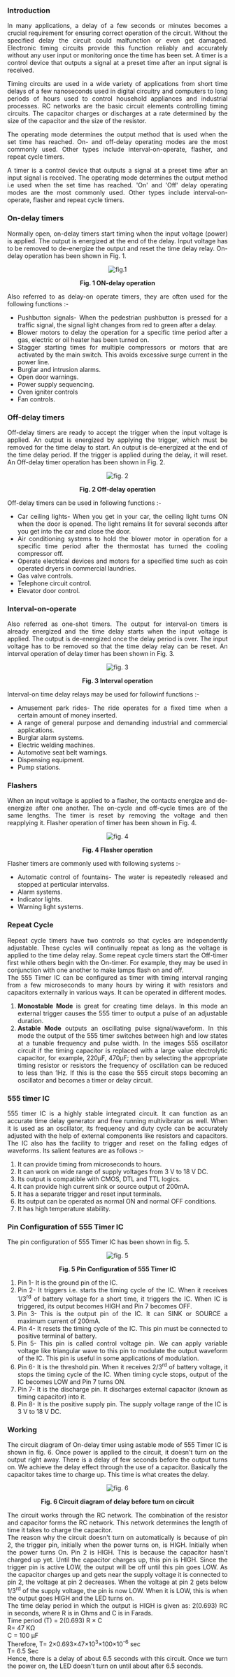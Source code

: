 ### Introduction
<div style="text-align:justify">

In many applications, a delay of a few seconds or minutes becomes a crucial requirement for ensuring correct operation of the circuit. Without the specified delay the circuit could malfunction or even get damaged. Electronic timing circuits provide this function reliably and accurately without any user input or monitoring once the time has been set. A timer is a control device that outputs a signal at a preset time after an input signal is received.

Timing circuits are used in a wide variety of applications from short time delays of a few nanoseconds used in digital circuitry and computers to long periods of hours used to control household appliances and industrial processes. RC networks are the basic circuit elements controlling timing circuits. The capacitor charges or discharges at a rate determined by the size of the capacitor and the size of the resistor.  

The operating mode determines the output method that is used when the set time has reached. On- and off-delay operating modes are the most commonly used. Other types include interval-on-operate, flasher, and repeat cycle timers.

A timer is a control device that outputs a signal at a preset time after an input signal is received. The operating mode determines the output method i.e used when the set time has reached. 'On' and 'Off' delay operating modes are the most commonly used. Other types include interval-on-operate, flasher and repeat cycle timers.

### **On-delay timers**

Normally open, on-delay timers start timing when the input voltage (power) is applied. The output is energized at the end of the delay. Input voltage has to be removed to de-energize the output and reset the time delay relay. On-delay operation has been shown in Fig. 1.
<center>
  
![fig.1](images/1.png)

**Fig. 1 ON-delay operation** </center>

  

Also referred to as delay-on operate timers, they are often used for the following functions :-

*   Pushbutton signals- When the pedestrian pushbutton is pressed for a traffic signal, the signal light changes from red to green after a delay.
*   Blower motors to delay the operation for a specific time period after a gas, electric or oil heater has been turned on.
*   Stagger starting times for multiple compressors or motors that are activated by the main switch. This avoids excessive surge current in the power line.
*   Burglar and intrusion alarms.
*   Open door warnings.
*   Power supply sequencing.
*   Oven igniter controls
*   Fan controls.

### **Off-delay timers**

Off-delay timers are ready to accept the trigger when the input voltage is applied. An output is energized by applying the trigger, which must be removed for the time delay to start. An output is de-energized at the end of the time delay period. If the trigger is applied during the delay, it will reset. An Off-delay timer operation has been shown in Fig. 2.
<center>
  
![fig. 2](images/2.png)

**Fig. 2 Off-delay operation** </center>

  

Off-delay timers can be used in following functions :-

*   Car ceiling lights- When you get in your car, the ceiling light turns ON when the door is opened. The light remains lit for several seconds after you get into the car and close the door.
*   Air conditioning systems to hold the blower motor in operation for a specific time period after the thermostat has turned the cooling compressor off.
*   Operate electrical devices and motors for a specified time such as coin operated dryers in commercial laundries.
*   Gas valve controls.
*   Telephone circuit control.
*   Elevator door control.

### **Interval-on-operate**

Also referred as one-shot timers. The output for interval-on timers is already energized and the time delay starts when the input voltage is applied. The output is de-energized once the delay period is over. The input voltage has to be removed so that the time delay relay can be reset. An interval operation of delay timer has been shown in Fig. 3.  
<center>

![fig. 3](images/3.png)

**Fig. 3 Interval operation** </center>

  

Interval-on time delay relays may be used for followinf functions :-

*   Amusement park rides- The ride operates for a fixed time when a certain amount of money inserted.
*   A range of general purpose and demanding industrial and commercial applications.
*   Burglar alarm systems.
*   Electric welding machines.
*   Automotive seat belt warnings.
*   Dispensing equipment.
*   Pump stations.

### **Flashers**

When an input voltage is applied to a flasher, the contacts energize and de-energize after one another. The on-cycle and off-cycle times are of the same lengths. The timer is reset by removing the voltage and then reapplying it. Flasher operation of timer has been shown in Fig. 4.  
 <center>

![fig. 4](images/4.png)

**Fig. 4 Flasher operation** </center>

  

Flasher timers are commonly used with following systems :-

*   Automatic control of fountains- The water is repeatedly released and stopped at perticular intervalss.
*   Alarm systems.
*   Indicator lights.
*   Warning light systems.

### **Repeat Cycle**

Repeat cycle timers have two controls so that cycles are independently adjustable. These cycles will continually repeat as long as the voltage is applied to the time delay relay. Some repeat cycle timers start the Off-timer first while others begin with the On-timer. For example, they may be used in conjunction with one another to make lamps flash on and off.  
The 555 Timer IC can be configured as timer with timing interval ranging from a few microseconds to many hours by wiring it with resistors and capacitors externally in various ways. It can be operated in different modes.  

1.  **Monostable Mode** is great for creating time delays. In this mode an external trigger causes the 555 timer to output a pulse of an adjustable duration.
2.  **Astable Mode** outputs an oscillating pulse signal/waveform. In this mode the output of the 555 timer switches between high and low states at a tunable frequency and pulse width. In the images 555 oscillator circuit if the timing capacitor is replaced with a large value electrolytic capacitor, for example, 220μF, 470μF; then by selecting the appropriate timing resistor or resistors the frequency of oscillation can be reduced to less than 1Hz. If this is the case the 555 circuit stops becoming an oscillator and becomes a timer or delay circuit.

### **555 timer IC**

555 timer IC is a highly stable integrated circuit. It can function as an accurate time delay generator and free running multivibrator as well. When it is used as an oscillator, its frequency and duty cycle can be accurately adjusted with the help of external components like resistors and capacitors. The IC also has the facility to trigger and reset on the falling edges of waveforms. Its salient features are as follows :-  

1.  It can provide timing from microseconds to hours.
2.  It can work on wide range of supply voltages from 3 V to 18 V DC.
3.  Its output is compatible with CMOS, DTL and TTL logics.
4.  It can provide high current sink or source output of 200mA.
5.  It has a separate trigger and reset input terminals.
6.  Its output can be operated as normal ON and normal OFF conditions.
7.  It has high temperature stability.

### **Pin Configuration of 555 Timer IC**

The pin configuration of 555 Timer IC has been shown in fig. 5.  
<center>

![fig. 5](images/5.1.jpg)

**Fig. 5 Pin Configuration of 555 Timer IC** </center>

  

1.  Pin 1- It is the ground pin of the IC.
2.  Pin 2- It triggers i.e. starts the timing cycle of the IC. When it receives 1/3<sup>rd</sup> of battery voltage for a short time, it triggers the IC. When IC is triggered, its output becomes HIGH and Pin 7 becomes OFF.
3.  Pin 3- This is the output pin of the IC. It can SINK or SOURCE a maximum current of 200mA.
4.  Pin 4- It resets the timing cycle of the IC. This pin must be connected to positive terminal of battery.
5.  Pin 5- This pin is called control voltage pin. We can apply variable voltage like triangular wave to this pin to modulate the output waveform of the IC. This pin is useful in some applications of modulation.
6.  Pin 6- It is the threshold pin. When it receives 2/3<sup>rd</sup> of battery voltage, it stops the timing cycle of the IC. When timing cycle stops, output of the IC becomes LOW and Pin 7 turns ON.
7.  Pin 7- It is the discharge pin. It discharges external capacitor (known as timing capacitor) into it.
8.  Pin 8- It is the positive supply pin. The supply voltage range of the IC is 3 V to 18 V DC.

### **Working**

The circuit diagram of On-delay timer using astable mode of 555 Timer IC is shown in fig. 6. Once power is applied to the circuit, it doesn't turn on the output right away. There is a delay of few seconds before the output turns on. We achieve the delay effect through the use of a capacitor. Basically the capacitor takes time to charge up. This time is what creates the delay.  
 <center> 

![fig. 6](images/6.1.jpg)  

**Fig. 6 Circuit diagram of delay before turn on circuit** </center>

  

The circuit works through the RC network. The combination of the resistor and capacitor forms the RC network. This network determines the length of time it takes to charge the capacitor.  
The reason why the circuit doesn't turn on automatically is because of pin 2, the trigger pin, initially when the power turns on, is HIGH. Initially when the power turns On. Pin 2 is HIGH. This is because the capacitor hasn't charged up yet. Until the capacitor charges up, this pin is HIGH. Since the trigger pin is active LOW, the output will be off until this pin goes LOW. As the capacitor charges up and gets near the supply voltage it is connected to pin 2, the voltage at pin 2 decreases. When the voltage at pin 2 gets below 1/3<sup>rd</sup> of the supply voltage, the pin is now LOW. When it is LOW, this is when the output goes HIGH and the LED turns on.  
The time delay period in which the output is HIGH is given as: 2(0.693) RC in seconds, where R is in Ohms and C is in Farads.  
Time period (T) = 2(0.693) R × C  
R= 47 KΩ  
C = 100 μF  
Therefore, T= 2×0.693×47×10<sup>3</sup>×100×10<sup>-6</sup> sec  
T= 6.5 Sec  
Hence, there is a delay of about 6.5 seconds with this circuit. Once we turn the power on, the LED doesn't turn on until about after 6.5 seconds.
</div>